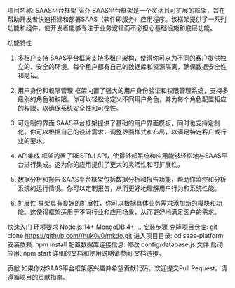项目名称: SAAS平台框架
简介
SAAS平台框架是一个灵活且可扩展的框架，旨在帮助开发者快速搭建和部署SAAS（软件即服务）应用程序。该框架提供了一系列功能和组件，使开发者能够专注于业务逻辑而不必担心基础设施和底层功能。

功能特性
1. 多租户支持
SAAS平台框架支持多租户架构，使得你可以为不同的客户提供独立的、安全的环境。每个租户都有自己的数据库和资源隔离，确保数据安全性和隐私。

2. 用户身份和权限管理
框架内置了强大的用户身份验证和权限管理系统，支持多级别的角色和权限。你可以轻松地定义不同用户角色，并为每个角色配置相应的权限，以确保系统安全性和可控性。

3. 可定制的界面
SAAS平台框架提供了基础的用户界面模板，同时也支持定制化。你可以根据自己的设计需求，调整界面样式和布局，以满足特定客户或行业的要求。

4. API集成
框架内置了RESTful API，使得外部系统和应用能够轻松地与SAAS平台进行集成。这为你的应用提供了更大的灵活性和可扩展性。

5. 数据分析和报告
SAAS平台框架包括数据分析和报告功能，帮助你监控和分析系统的运行情况。你可以定制报告，从而更好地理解用户行为和系统性能。

6. 扩展性
框架具有良好的扩展性，你可以根据具体业务需求添加新的模块和功能。这使得框架适用于不同行业和应用场景，从而更好地满足客户的需求。

快速入门
环境要求
Node.js 14+
MongoDB 4+
...
安装步骤
克隆项目仓库: git clone https://github.com//huk0v0/mkdo.git
进入项目目录: cd saas-platform
安装依赖: npm install
配置数据库连接信息: 修改 config/database.js 文件
启动应用: npm start
详细的文档和使用说明请参阅 文档链接。

贡献
如果你对SAAS平台框架感兴趣并希望贡献代码，欢迎提交Pull Request。请遵循项目的贡献指南。
